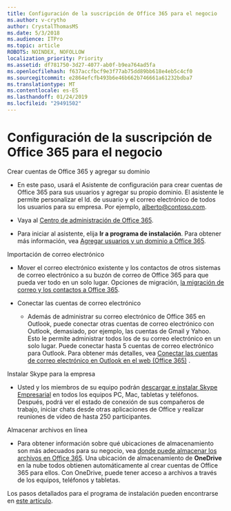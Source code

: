 ```yaml
---
title: Configuración de la suscripción de Office 365 para el negocio
ms.author: v-crytho
author: CrystalThomasMS
ms.date: 5/3/2018
ms.audience: ITPro
ms.topic: article
ROBOTS: NOINDEX, NOFOLLOW
localization_priority: Priority
ms.assetid: df781750-3d27-4077-ab0f-b9ea764ad5fa
ms.openlocfilehash: f637accfbcf9e3f77ab75dd89bb618e4eb5c4cf0
ms.sourcegitcommit: e2864efcfb493b6e46b662b746661a61232bdba7
ms.translationtype: MT
ms.contentlocale: es-ES
ms.lasthandoff: 01/24/2019
ms.locfileid: "29491502"
---
```

# <a name="setting-up-your-o365-business-essentials-subscription"></a>Configuración de la suscripción de Office 365 para el negocio

Crear cuentas de Office 365 y agregar su dominio
  
- En este paso, usará el Asistente de configuración para crear cuentas de Office 365 para sus usuarios y agregar su propio dominio. El asistente le permite personalizar el Id. de usuario y el correo electrónico de todos los usuarios para su empresa. Por ejemplo, alberto@contoso.com.
    
- Vaya al [Centro de administración de Office 365](https://login.partner.microsoftonline.cn/).
    
- Para iniciar al asistente, elija **Ir a programa de instalación**. Para obtener más información, vea [Agregar usuarios y un dominio a Office 365](https://support.office.com/en-US/Article/Add-users-and-domain-to-Office-365-6383f56d-3d09-4dcb-9b41-b5f5a5efd611).
    
Importación de correo electrónico
  
- Mover el correo electrónico existente y los contactos de otros sistemas de correo electrónico a su buzón de correo de Office 365 para que pueda ver todo en un solo lugar. Opciones de migración, [la migración de correo y los contactos a Office 365](https://support.office.com/en-US/Article/Migrate-email-and-contacts-to-Office-365-a3e3bddb-582e-4133-8670-e61b9f58627e).
    
- Conectar las cuentas de correo electrónico
    
  - Además de administrar su correo electrónico de Office 365 en Outlook, puede conectar otras cuentas de correo electrónico con Outlook, demasiado, por ejemplo, las cuentas de Gmail y Yahoo. Esto le permite administrar todos los de su correo electrónico en un solo lugar. Puede conectar hasta 5 cuentas de correo electrónico para Outlook. Para obtener más detalles, vea [Conectar las cuentas de correo electrónico en Outlook en el web (Office 365)](https://support.office.com/en-US/Article/Connect-email-accounts-in-Outlook-on-the-web-Office-365-d7012ff0-924f-4f78-8aca-c3912d886c4d) . 
    
Instalar Skype para la empresa
  
- Usted y los miembros de su equipo podrán [descargar e instalar Skype Empresarial](https://support.office.com/en-US/Article/download-and-install-Skype-for-Business-8a0d4da8-9d58-44f9-9759-5c8f340cb3fb) en todos los equipos PC, Mac, tabletas y teléfonos. Después, podrá ver el estado de conexión de sus compañeros de trabajo, iniciar chats desde otras aplicaciones de Office y realizar reuniones de vídeo de hasta 250 participantes. 
    
Almacenar archivos en línea
  
- Para obtener información sobre qué ubicaciones de almacenamiento son más adecuados para su negocio, vea [donde puede almacenar los archivos en Office 365](https://support.office.com/article/c7c20284-bc94-47f4-9728-d28e9daf0790.aspx). Una ubicación de almacenamiento de **OneDrive** en la nube todos obtienen automáticamente al crear cuentas de Office 365 para ellos. Con OneDrive, puede tener acceso a archivos a través de los equipos, teléfonos y tabletas. 
    
Los pasos detallados para el programa de instalación pueden encontrarse en [este artículo](https://support.office.com/en-US/Article/set-up-Office-365-for-business-6a3a29a0-e616-4713-99d1-15eda62d04fa#ID0EAAAABAAA=Business_Essentials).
  

